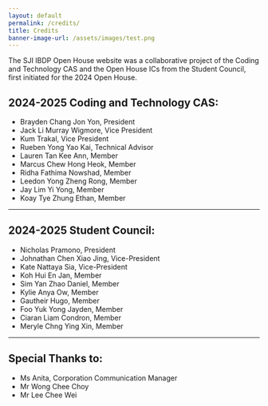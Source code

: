 ```yaml
---
layout: default
permalink: /credits/
title: Credits
banner-image-url: /assets/images/test.png
---
```


The SJI IBDP Open House website was a collaborative project of the Coding and Technology CAS and the Open House ICs from the Student Council, first initiated for the 2024 Open House.

## 2024-2025 Coding and Technology CAS:
- Brayden Chang Jon Yon, President
- Jack Li Murray Wigmore, Vice President
- Kum Trakal, Vice President
- Rueben Yong Yao Kai, Technical Advisor
- Lauren Tan Kee Ann, Member
- Marcus Chew Hong Heok, Member
- Ridha Fathima Nowshad, Member
- Leedon Yong Zheng Rong, Member
- Jay Lim Yi Yong, Member
- Koay Tye Zhung Ethan, Member

---

## 2024-2025 Student Council:
- Nicholas Pramono, President
- Johnathan Chen Xiao Jing, Vice-President
- Kate Nattaya Sia, Vice-President
- Koh Hui En Jan, Member
- Sim Yan Zhao Daniel, Member
- Kylie Anya Ow, Member
- Gautheir Hugo, Member
- Foo Yuk Yong Jayden, Member
- Ciaran Liam Condron, Member
- Meryle Chng Ying Xin, Member

---

## Special Thanks to:
- Ms Anita, Corporation Communication Manager
- Mr Wong Chee Choy
- Mr Lee Chee Wei